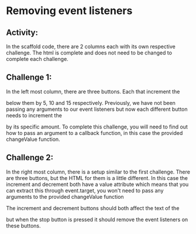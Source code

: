 # Removing event listeners


## Activity:

In the scaffold code, there are 2 columns each with its own respective challenge. The html is complete and does not need to be changed to complete each challenge.

## Challenge 1:

In the left most column, there are three buttons. Each that increment the <p> below them by 5, 10 and 15 respectively. Previously, we have not been passing any arguments to our event listeners but now each different button needs to increment the <p> by its specific amount. To complete this challenge, you will need to find out how to pass an argument to a callback function, in this case the provided changeValue function.

## Challenge 2:

In the right most column, there is a setup similar to the first challenge. There are three buttons, but the HTML for them is a little different. In this case the increment and decrement both have a value attribute which means that you can extract this through event.target, you won't need to pass any arguments to the provided changeValue function

The increment and decrement buttons should both affect the text of the <p> but when the stop button is pressed it should remove the event listeners on these buttons.
